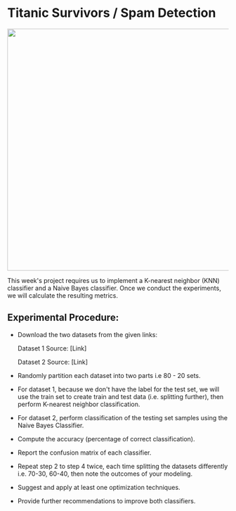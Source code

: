 # Titanic Survivors / Spam Detection
<img src="https://user-images.githubusercontent.com/73166515/200243311-c7b1d9dc-999d-424e-8d18-dc24e7f3a559.png" width="950" height="550" />


This week's project requires us to implement a K-nearest neighbor (KNN) classifier  and a Naive Bayes classifier. Once we conduct the experiments, we will calculate the resulting metrics.

## Experimental Procedure:

- Download the two datasets from the given links:


    Dataset 1 Source: [Link] 

    Dataset 2 Source: [Link]

- Randomly partition each dataset into two parts i.e 80 - 20  sets.

- For dataset 1, because we don't have the label for the test set, we will use the train set to create train and test data (i.e. splitting further), then perform K-nearest neighbor classification.

- For dataset 2, perform classification of the testing set samples using the Naive Bayes Classifier.

- Compute the accuracy (percentage of correct classification).

- Report the confusion matrix of each classifier.

- Repeat step 2 to step 4 twice, each time splitting the datasets differently i.e. 70-30, 60-40, then note the outcomes of your modeling.

- Suggest and apply at least one optimization techniques.

- Provide further recommendations to improve both classifiers.
